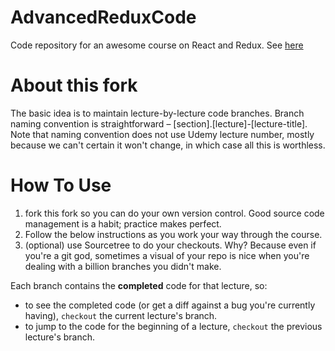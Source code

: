 # AdvancedReduxCode

Code repository for an awesome course on React and Redux.  See [here](https://www.udemy.com/react-redux-tutorial)


# About this fork
The basic idea is to maintain lecture-by-lecture code branches. Branch naming convention is straightforward – [section].[lecture]-[lecture-title]. Note that naming convention does not use Udemy lecture number, mostly because we can't certain it won't change, in which case all this is worthless.

# How To Use
1. fork this fork so you can do your own version control. Good source code management is a habit; practice makes perfect.
2. Follow the below instructions as you work your way through the course.
3. (optional) use Sourcetree to do your checkouts. Why? Because even if you're a git god, sometimes a visual of your repo is nice when you're dealing with a billion branches you didn't make.

Each branch contains the **completed** code for that lecture, so:
- to see the completed code (or get a diff against a bug you're currently having), `checkout` the current lecture's branch.
- to jump to the code for the beginning of a lecture, `checkout` the previous lecture's branch.
